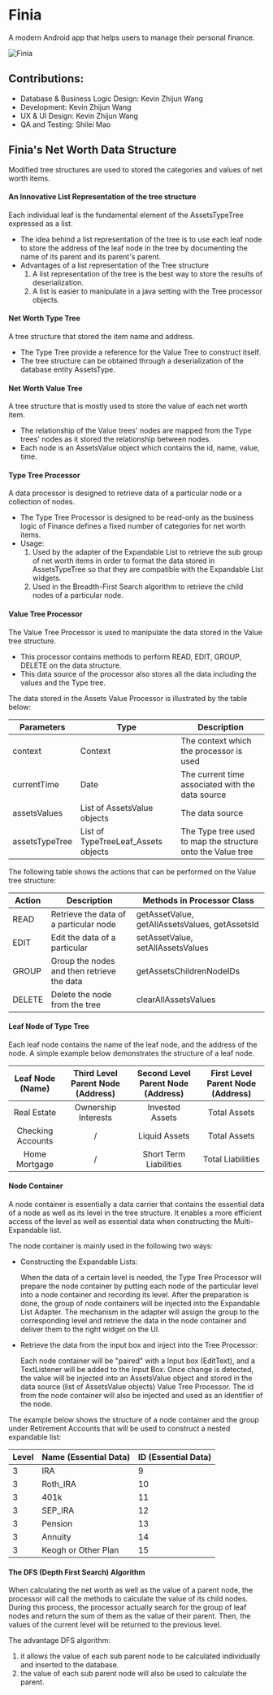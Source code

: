 # Finia

A modern Android app that helps users to manage their personal finance.

![Finia](https://user-images.githubusercontent.com/58012125/91352493-ee398580-e7b7-11ea-9487-d8a1446d6940.png)

## Contributions:
- Database & Business Logic Design: Kevin Zhijun Wang
- Development: Kevin Zhijun Wang
- UX & UI Design: Kevin Zhijun Wang
- QA and Testing: Shilei Mao

## Finia's Net Worth Data Structure

Modified tree structures are used to stored the categories and values of net worth items.

#### An Innovative List Representation of the tree structure

Each individual leaf is the fundamental element of the AssetsTypeTree expressed as a list.
- The idea behind a list representation of the tree is to use each leaf node to store the address of the leaf node in the tree
  by documenting the name of its parent and its parent's parent.
- Advantages of a list representation of the Tree structure
    1. A list representation of the tree is the best way to store the results of deserialization.
    2. A list is easier to manipulate in a java setting with the Tree processor objects.

#### Net Worth Type Tree

A tree structure that stored the item name and address.
- The Type Tree provide a reference for the Value Tree to construct itself.
- The tree structure can be obtained through a deserialization of the database entity AssetsType.

#### Net Worth Value Tree

A tree structure that is mostly used to store the value of each net worth item.
- The relationship of the Value trees' nodes are mapped from the Type trees' nodes as it stored the relationship between nodes.
- Each node is an AssetsValue object which contains the id, name, value, time.

#### Type Tree Processor

A data processor is designed to retrieve data of a particular node or a collection of nodes.
- The Type Tree Processor is designed to be read-only as the business logic of Finance defines a fixed number of categories for net worth items.
- Usage:
     1. Used by the adapter of the Expandable List to retrieve the sub group of net worth items 
        in order to format the data stored in AssetsTypeTree so that they are compatible with the Expandable List widgets.
     2. Used in the Breadth-First Search algorithm to retrieve the child nodes of a particular node.

#### Value Tree Processor

The Value Tree Processor is used to manipulate the data stored in the Value tree structure.
- This processor contains methods to perform READ, EDIT, GROUP, DELETE on the data structure.
- This data source of the processor also stores all the data including the values and the Type tree.

The data stored in the Assets Value Processor is illustrated by the table below:

Parameters	| Type	| Description	| 
------------- | -------- | ------------- |
context	| Context | The context which the processor is used
currentTime	| Date	| The current time associated with the data source
assetsValues | List of AssetsValue objects	| The data source
assetsTypeTree | List of TypeTreeLeaf_Assets objects | The Type tree used to map the structure onto the Value tree

The following table shows the actions that can be performed on the Value tree structure:

Action	| Description	| Methods in Processor Class	| 
------------- | ------------------------- | ------------- |
READ	| Retrieve the data of a particular node | getAssetValue, getAllAssetsValues, getAssetsId
EDIT	| Edit the data of a particular	| setAssetValue, setAllAssetsValues 
GROUP	| Group the nodes and then retrieve the data | getAssetsChildrenNodeIDs	
DELETE	| Delete the node from the tree	| clearAllAssetsValues

#### Leaf Node of Type Tree

Each leaf node contains the name of the leaf node, and the address of the node.
A simple example below demonstrates the structure of a leaf node.

 Leaf Node (Name)  | Third Level Parent Node (Address) | Second Level Parent Node (Address) | First Level Parent Node (Address)
:-----------: | :-----------: | :-----------: | :-----------: |
 Real Estate | Ownership Interests | Invested Assets | Total Assets 
 Checking Accounts | / | Liquid Assets | Total Assets 
 Home Mortgage | / | Short Term Liabilities | Total Liabilities

#### Node Container

A node container is essentially a data carrier that contains the essential data of a node as well as its level in the tree structure.
It enables a more efficient access of the level as well as essential data when constructing the Multi-Expandable list.

The node container is mainly used in the following two ways:
- Constructing the Expandable Lists:

     When the data of a certain level is needed, the Type Tree Processor will prepare the node container by
     putting each node of the particular level into a node container and recording its level. After the preparation is done, the group of node containers will be injected into 
     the Expandable List Adapter. The mechanism in the adapter will assign the group to the corresponding level and retrieve the data in the node container and deliver them 
     to the right widget on the UI.
- Retrieve the data from the input box and inject into the Tree Processor:

     Each node container will be "paired" with a Input box (EditText), and a TextListener will be added to the Input Box. Once change is detected, 
     the value will be injected into an AssetsValue object and stored in the data source (list of AssetsValue objects) Value Tree Processor. 
     The id from the node container will also be injected and used as an identifier of the node.

The example below shows the structure of a node container and the group under Retirement Accounts that will be used to construct a nested expandable list:

Level | Name (Essential Data) | ID (Essential Data) | 
--- | ---- | ----
3	| IRA | 9
3	| Roth_IRA | 10
3	| 401k | 11
3	| SEP_IRA | 12
3	| Pension | 13
3	| Annuity | 14
3	| Keogh or Other Plan | 15

#### The DFS (Depth First Search) Algorithm

When calculating the net worth as well as the value of a parent node, the processor will call the methods to calculate the value of its child nodes.
During this process, the processor actually search for the group of leaf nodes and return the sum of them as the value of their parent. 
Then, the values of the current level will be returned to the previous level. 

The advantage DFS algorithm:
  1. it allows the value of each sub parent node to be calculated individually and inserted to the database.
  2. the value of each sub parent node will also be used to calculate the parent.





